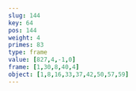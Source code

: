 ```yaml
---
slug: 144
key: 64
pos: 144
weight: 4
primes: 83
type: frame
value: [827,4,-1,0]
frame: [1,30,8,40,4]
object: [1,8,16,33,37,42,50,57,59]
---
```


